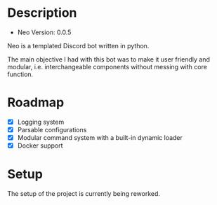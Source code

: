 # Description
- Neo Version: 0.0.5

Neo is a templated Discord bot written in python.

The main objective I had with this bot was to make it user friendly and modular, i.e. interchangeable components without messing with core function.

# Roadmap
 * [x] Logging system
 * [x] Parsable configurations
 * [x] Modular command system with a built-in dynamic loader
 * [x] Docker support

# Setup

The setup of the project is currently being reworked.